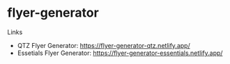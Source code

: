 # flyer-generator

Links

- QTZ Flyer Generator: https://flyer-generator-qtz.netlify.app/
- Essetials Flyer Generator: https://flyer-generator-essentials.netlify.app/
